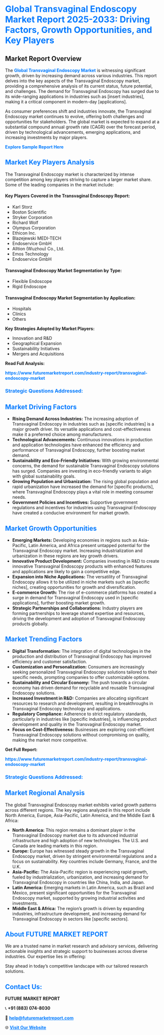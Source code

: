 <h1 style="color: #007BFF;">Global Transvaginal Endoscopy Market Report 2025-2033: Driving Factors, Growth Opportunities, and Key Players</h1>

<section id="overview">
<h2>Market Report Overview</h2>
<p>The <a href="https://www.futuremarketreport.com/industry-report/transvaginal-endoscopy-market" style="color: #007BFF; text-decoration: none;"><strong>Global Transvaginal Endoscopy Market</strong></a> is witnessing significant growth, driven by increasing demand across various industries. This report delves into the key aspects of the Transvaginal Endoscopy market, providing a comprehensive analysis of its current status, future potential, and challenges. The demand for Transvaginal Endoscopy has surged due to its wide-ranging applications in industries such as [insert industries], making it a critical component in modern-day [applications].</p>
<p>As consumer preferences shift and industries innovate, the Transvaginal Endoscopy market continues to evolve, offering both challenges and opportunities for stakeholders. The global market is expected to expand at a substantial compound annual growth rate (CAGR) over the forecast period, driven by technological advancements, emerging applications, and increasing investments by major players.</p>
</section>

<section id="overview">
<p><a href="https://www.futuremarketreport.com/request-sample/reportId=41485" style="color: #007BFF; text-decoration: none;"><strong>Explore Sample Report Here</strong></a></p>
</section>

<section id="key-players">
<h2 style="color: #007BFF;">Market Key Players Analysis</h2>
<p>The Transvaginal Endoscopy market is characterized by intense competition among key players striving to capture a larger market share. Some of the leading companies in the market include:</p>
<h4>Key Players Covered in the Transvaginal Endoscopy Report:</h4>
<ul><li>Karl Storz</li><li>Boston Scientific</li><li>Stryker Corporation</li><li>Richard Wolf</li><li>Olympus Corporation</li><li>Ethicon Inc.</li><li>Blazejewski MEDI-TECH</li><li>Endoservice GmbH</li><li>Alltion (Wuzhou) Co., Ltd.</li><li>Emos Technology</li><li>Endoservice GmbH</li></ul>
<h4>Transvaginal Endoscopy Market Segmentation by Type:</h4>
<ul><li>Flexible Endoscope</li><li>Rigid Endoscope</li></ul>

<h4>Transvaginal Endoscopy Market Segmentation by Application:</h4>
<ul><li>Hospitals</li><li>Clinics</li><li>Others</li></ul>
<p><strong>Key Strategies Adopted by Market Players:</strong></p>
<ul>
<li>Innovation and R&D</li>
<li>Geographical Expansion</li>
<li>Sustainability Initiatives</li>
<li>Mergers and Acquisitions</li>
</ul>
</section>

<section>
<p><strong>Read Full Analysis: </strong></p><a href="https://www.futuremarketreport.com/industry-report/transvaginal-endoscopy-market" style="color: #007BFF; text-decoration: none;"><strong>https://www.futuremarketreport.com/industry-report/transvaginal-endoscopy-market</strong></a>
<h3 style="color: #007BFF;">Strategic Questions Addressed:</h3>
</section>

<section id="driving-factors">
<h2 style="color: #007BFF;">Market Driving Factors</h2>
<ul>
<li><strong>Rising Demand Across Industries:</strong> The increasing adoption of Transvaginal Endoscopy in industries such as [specific industries] is a major growth driver. Its versatile applications and cost-effectiveness make it a preferred choice among manufacturers.</li>
<li><strong>Technological Advancements:</strong> Continuous innovations in production and application technologies have enhanced the efficiency and performance of Transvaginal Endoscopy, further boosting market demand.</li>
<li><strong>Sustainability and Eco-Friendly Initiatives:</strong> With growing environmental concerns, the demand for sustainable Transvaginal Endoscopy solutions has surged. Companies are investing in eco-friendly variants to align with global sustainability goals.</li>
<li><strong>Growing Population and Urbanization:</strong> The rising global population and rapid urbanization have increased the demand for [specific products], where Transvaginal Endoscopy plays a vital role in meeting consumer needs.</li>
<li><strong>Government Policies and Incentives:</strong> Supportive government regulations and incentives for industries using Transvaginal Endoscopy have created a conducive environment for market growth.</li>
</ul>
</section>

<section id="growth-opportunities">
<h2 style="color: #007BFF;">Market Growth Opportunities</h2>
<ul>
<li><strong>Emerging Markets:</strong> Developing economies in regions such as Asia-Pacific, Latin America, and Africa present untapped potential for the Transvaginal Endoscopy market. Increasing industrialization and urbanization in these regions are key growth drivers.</li>
<li><strong>Innovative Product Development:</strong> Companies investing in R&D to create innovative Transvaginal Endoscopy products with enhanced features and applications are likely to gain a competitive edge.</li>
<li><strong>Expansion into Niche Applications:</strong> The versatility of Transvaginal Endoscopy allows it to be utilized in niche markets such as [specific niches], creating opportunities for growth and diversification.</li>
<li><strong>E-commerce Growth:</strong> The rise of e-commerce platforms has created a surge in demand for Transvaginal Endoscopy used in [specific applications], further boosting market growth.</li>
<li><strong>Strategic Partnerships and Collaborations:</strong> Industry players are forming partnerships to leverage shared expertise and resources, driving the development and adoption of Transvaginal Endoscopy products globally.</li>
</ul>
</section>

<section id="trending-factors">
<h2 style="color: #007BFF;">Market Trending Factors</h2>
<ul>
<li><strong>Digital Transformation:</strong> The integration of digital technologies in the production and distribution of Transvaginal Endoscopy has improved efficiency and customer satisfaction.</li>
<li><strong>Customization and Personalization:</strong> Consumers are increasingly seeking personalized Transvaginal Endoscopy solutions tailored to their specific needs, prompting companies to offer customizable options.</li>
<li><strong>Sustainability and Circular Economy:</strong> The push towards a circular economy has driven demand for recyclable and reusable Transvaginal Endoscopy solutions.</li>
<li><strong>Increased Investment in R&D:</strong> Companies are allocating significant resources to research and development, resulting in breakthroughs in Transvaginal Endoscopy technology and applications.</li>
<li><strong>Regulatory Compliance:</strong> Adherence to strict regulatory standards, particularly in industries like [specific industries], is influencing product development and quality in the Transvaginal Endoscopy market.</li>
<li><strong>Focus on Cost-Effectiveness:</strong> Businesses are exploring cost-efficient Transvaginal Endoscopy solutions without compromising on quality, making the market more competitive.</li>
</ul>
</section>

<section>
<p><strong>Get Full Report: </strong></p><a href="https://www.futuremarketreport.com/industry-report/transvaginal-endoscopy-market" style="color: #007BFF; text-decoration: none;"><strong>https://www.futuremarketreport.com/industry-report/transvaginal-endoscopy-market</strong></a>
<h3 style="color: #007BFF;">Strategic Questions Addressed:</h3>
</section>


<section id="regional-analysis">
<h2 style="color: #007BFF;">Market Regional Analysis</h2>
<p>The global Transvaginal Endoscopy market exhibits varied growth patterns across different regions. The key regions analyzed in this report include North America, Europe, Asia-Pacific, Latin America, and the Middle East & Africa:</p>
<ul>
<li><strong>North America:</strong> This region remains a dominant player in the Transvaginal Endoscopy market due to its advanced industrial infrastructure and high adoption of new technologies. The U.S. and Canada are leading markets in this region.</li>
<li><strong>Europe:</strong> Europe has witnessed steady growth in the Transvaginal Endoscopy market, driven by stringent environmental regulations and a focus on sustainability. Key countries include Germany, France, and the U.K.</li>
<li><strong>Asia-Pacific:</strong> The Asia-Pacific region is experiencing rapid growth, fueled by industrialization, urbanization, and increasing demand for Transvaginal Endoscopy in countries like China, India, and Japan.</li>
<li><strong>Latin America:</strong> Emerging markets in Latin America, such as Brazil and Mexico, present significant opportunities for the Transvaginal Endoscopy market, supported by growing industrial activities and investments.</li>
<li><strong>Middle East & Africa:</strong> The region’s growth is driven by expanding industries, infrastructure development, and increasing demand for Transvaginal Endoscopy in sectors like [specific sectors].</li>
</ul>
</section>

<footer>
<h2 style="color: #007BFF;">About FUTURE MARKET REPORT</h2>
<p>We are a trusted name in market research and advisory services, delivering actionable insights and strategic support to businesses across diverse industries. Our expertise lies in offering:</p>

<p>Stay ahead in today’s competitive landscape with our tailored research solutions.</p>

<h2 style="color: #007BFF;">Contact Us:</h2>
<p><strong>FUTURE MARKET REPORT</strong></p>
<p>📞 <strong>+91 (883) 074-8030</strong></p>
<p>📧 <strong><a href="mailto:help@futuremarketreport.com" style="color: #007BFF;">help@futuremarketreport.com</a></strong></p>
<p>🌐 <strong><a href="https://www.futuremarketreport.com/" style="color: #007BFF;">Visit Our Website</a></strong></p>
</footer>